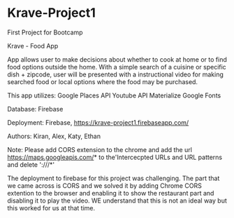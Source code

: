 # Krave-Project1

First Project for Bootcamp

Krave - Food App

App allows user to make decisions about whether to cook at home or to find food options outside the home. With a simple search of a cuisine or specific dish + zipcode, user will be presented with a instructional video for making searched food or local options where the food may be purchased.

This app utilizes: Google Places API Youtube API Materialize Google Fonts

Database: Firebase

Deployment: Firebase, https://krave-project1.firebaseapp.com/

Authors: Kiran, Alex, Katy, Ethan

Note: Please add CORS extension to the chrome and add the url https://maps.googleapis.com/* to the'Intercecpted URLs and URL patterns and delete ':///*'

The deployment to firebase for this project was challenging.  The part that we came across is CORS and we solved it by adding Chrome CORS extention to the browser and enabling it to show the restaurant part and disabling it to play the video.  WE understand that this is not an ideal way but this worked for us at that time.
